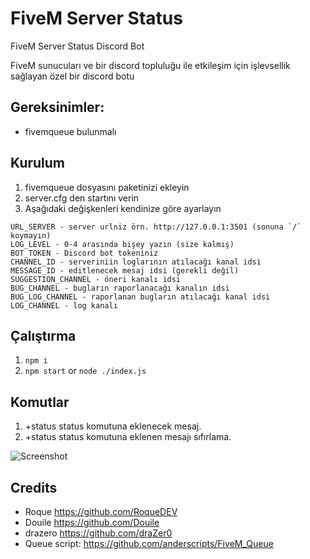 # FiveM Server Status
FiveM Server Status Discord Bot

FiveM sunucuları ve bir discord topluluğu ile etkileşim için işlevsellik sağlayan özel bir discord botu

## Gereksinimler:

- fivemqueue bulunmalı

## Kurulum

1. fivemqueue dosyasını paketinizi ekleyin
2. server.cfg den startını verin
3. Aşağıdaki değişkenleri kendinize göre ayarlayın

```
URL_SERVER - server urlniz örn. http://127.0.0.1:3501 (sonuna `/` koymayın)
LOG_LEVEL - 0-4 arasında bişey yazın (size kalmış)
BOT_TOKEN - Discord bot tokeniniz
CHANNEL_ID - serveriniin loglarının atılacağı kanal idsi
MESSAGE_ID - editlenecek mesaj idsi (gerekli değil)
SUGGESTION_CHANNEL - öneri kanalı idsi
BUG_CHANNEL - bugların raporlanacağı kanalın idsi
BUG_LOG_CHANNEL - raporlanan bugların atılacağı kanal idsi
LOG_CHANNEL - log kanalı
```
## Çalıştırma
1. `npm i`
2. `npm start` or `node ./index.js`


## Komutlar
1. +status <Message> status komutuna eklenecek mesaj.
2. +status status komutuna eklenen mesajı sıfırlama.
  
![Screenshot](https://media.discordapp.net/attachments/424886239410388992/625739298846801936/unknown.png)

## Credits
- Roque https://github.com/RoqueDEV
- Douile https://github.com/Douile
- drazero https://github.com/draZer0
- Queue script: https://github.com/anderscripts/FiveM_Queue
